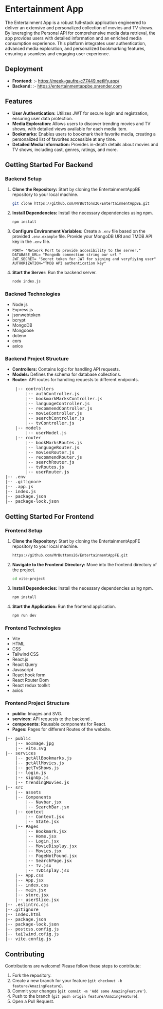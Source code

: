 # Entertainment App

The Entertainment App is a robust full-stack application engineered to deliver an extensive and personalized collection of movies and TV shows. By leveraging the Personal API for comprehensive media data retrieval, the app provides users with detailed information and an enriched media consumption experience. This platform integrates user authentication, advanced media exploration, and personalized bookmarking features, ensuring a seamless and engaging user experience.

## Deployment

- **Frontend:** :- https://meek-gaufre-c77449.netlify.app/
- **Backend:** :- https://entertainmentappbe.onrender.com


## Features

- **User Authentication:** Utilizes JWT for secure login and registration, ensuring user data protection.
- **Media Exploration:** Allows users to discover trending movies and TV shows, with detailed views available for each media item.
- **Bookmarks:** Enables users to bookmark their favorite media, creating a personalized list of favorites accessible at any time.
- **Detailed Media Information:** Provides in-depth details about movies and TV shows, including cast, genres, ratings, and more.


## Getting Started For Backend

### Backend Setup

1.  **Clone the Repository:** Start by cloning the EntertainmentAppBE repository to your local machine.

    ```sh
    git clone https://github.com/MrButtons26/EntertainmentAppBE.git
    ```


2.  **Install Dependencies:** Install the necessary dependencies using npm.

    ```sh
    npm install
    ```

3.  **Configure Environment Variables:** Create a `.env` file based on the provided `.env.example` file. Provide your MongoDB URI and TMDB API key in the `.env` file.

    ```
    PORT= "Network Port to provide accesibility to the server."
    DATABASE_URL= "Mongodb connection string our url "
    JWT_SECRET= "Secret token for JWT for signing and veryfiying user"
    AUTHORIZATION="TMDB API authentication key"
    ```

4.  **Start the Server:** Run the backend server.

    ```sh
    node index.js
    ```



### Backned Technologies
- Node js 
- Express js
- jsonwebtoken
- bcrypt
- MongoDB 
- Mongoose 
- dotenv
- cors
- axios

### Backend Project Structure

- **Controllers:** Contains logic for handling API requests.
- **Models:** Defines the schema for database collections.
- **Router:** API routes for handling requests to different endpoints.


<pre>
    |-- controllers
        |-- authController.js 
        |-- bookmarkMarksController.js 
        |-- languageController.js 
        |-- recommendController.js 
        |-- movieController.js 
        |-- searchController.js
        |-- tvController.js
    |-- models 
        |-- userModel.js 
    |-- router
        |-- bookMarksRoutes.js 
        |-- languageRouter.js 
        |-- moviesRouter.js 
        |-- recommendRouter.js 
        |-- searchRouter.js 
        |-- tvRoutes.js 
        |-- userRouter.js 
|-- .env
|-- .gitignore
|-- .app.js
|-- index.js
|-- package.json
|-- package-lock.json
</pre>

## Getting Started For Frontend

### Frontend Setup

1. **Clone the Repository:** Start by cloning the EntertainmentAppFE repository to your local machine.

   ```sh
   https://github.com/MrButtons26/EntertainmentAppFE.git
   ```
2. **Navigate to the Frontend Directory:** Move into the frontend directory of the project.

   ```sh
   cd vite-project
   ```
   
3. **Install Dependencies:** Install the necessary dependencies using npm.

   ```sh
   npm install
   ```

4. **Start the Application:** Run the frontend application.

   ```sh
   npm run dev
   ```

### Frontend Technologies 

- Vite
- HTML
- CSS
- Tailwind CSS
- React.js
- React Query
- Javascript
- React hook form
- React Router Dom
- React redux toolkit
- axios
  
### Frontend Project Structure

- **public:** Images and SVG.
- **services:** API requests to the backend .
- **components:** Reusable components for React.
- **Pages:** Pages for different Routes of the website.

<pre>
|-- public
    |-- noImage.jpg
    |-- vite.svg
|-- services
    |-- getAllBookmarks.js
    |-- getAllMovies.js
    |-- getTvShows.js
    |-- login.js
    |-- signUp.js
    |-- trendingMovies.js
|-- src
    |-- assets 
    |-- Components
        |-- Navbar.jsx  
        |-- SearchBar.jsx  
    |-- context
        |-- Context.jsx
        |-- State.jsx
    |-- Pages
        |-- Bookmark.jsx
        |-- Home.jsx
        |-- Login.jsx
        |-- MovieDisplay.jsx
        |-- Movies.jsx
        |-- PageNotFound.jsx
        |-- SearchPage.jsx
        |-- Tv.jsx
        |-- TvDisplay.jsx
    |-- App.css
    |-- App.jsx 
    |-- index.css
    |-- main.jsx 
    |-- store.jsx
    |-- userSlice.jsx
|-- .eslintrc.cjs
|--.gitignore
|-- index.html
|-- package.json
|-- package-lock.json
|-- postcss.config.js
|-- tailwind.cofig.js
|-- vite.config.js 
</pre>

## Contributing

Contributions are welcome! Please follow these steps to contribute:

1. Fork the repository.
2. Create a new branch for your feature (`git checkout -b feature/AmazingFeature`).
3. Commit your changes (`git commit -m 'Add some AmazingFeature'`).
4. Push to the branch (`git push origin feature/AmazingFeature`).
5. Open a Pull Request.

